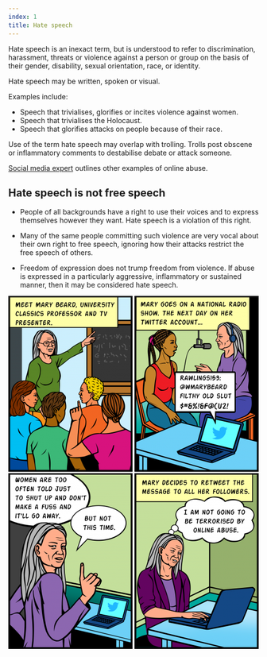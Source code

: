 ```yaml
---
index: 1
title: Hate speech
---
```

Hate speech is an inexact term, but is understood to refer to discrimination, harassment, threats or violence against a person or group on the basis of their gender, disability, sexual orientation, race, or identity. 

Hate speech may be written, spoken or visual.

Examples include:

*	Speech that trivialises, glorifies or incites violence against women. 
*	Speech that trivialises the Holocaust. 
*	Speech that glorifies attacks on people because of their race.

Use of the term hate speech may overlap with trolling. Trolls post obscene or inflammatory comments to destabilise debate or attack someone.

[Social media expert](umbrella://lesson/social-media/2) outlines other examples of online abuse.

## Hate speech is not free speech

*	People of all backgrounds have a right to use their voices and to express themselves however they want. Hate speech is a violation of this right. 

*	Many of the same people committing such violence are very vocal about their own right to free speech, ignoring how their attacks restrict the free speech of others. 

*	Freedom of expression does not trump freedom from violence. If abuse is expressed in a particularly aggressive, inflammatory or sustained manner, then it may be considered hate speech.

![image](Hatespeech-1.png)
![image](Hatespeech-2.png)
![image](Hatespeech-3.png)
![image](Hatespeech-4.png)